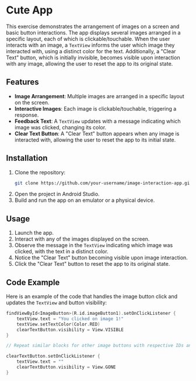 <h1> Cute App</h1>

This exercise demonstrates the arrangement of images on a screen and basic button interactions. The app displays several images arranged in a specific layout, each of which is clickable/touchable. When the user interacts with an image, a `TextView` informs the user which image they interacted with, using a distinct color for the text. Additionally, a "Clear Text" button, which is initially invisible, becomes visible upon interaction with any image, allowing the user to reset the app to its original state.

## Features

- **Image Arrangement**: Multiple images are arranged in a specific layout on the screen.
- **Interactive Images**: Each image is clickable/touchable, triggering a response.
- **Feedback Text**: A `TextView` updates with a message indicating which image was clicked, changing its color.
- **Clear Text Button**: A "Clear Text" button appears when any image is interacted with, allowing the user to reset the app to its initial state.

## Installation

1. Clone the repository:
    ```bash
    git clone https://github.com/your-username/image-interaction-app.git
    ```
2. Open the project in Android Studio.
3. Build and run the app on an emulator or a physical device.

## Usage

1. Launch the app.
2. Interact with any of the images displayed on the screen.
3. Observe the message in the `TextView` indicating which image was clicked, with the text in a distinct color.
4. Notice the "Clear Text" button becoming visible upon image interaction.
5. Click the "Clear Text" button to reset the app to its original state.

## Code Example

Here is an example of the code that handles the image button click and updates the `TextView` and button visibility:

```kotlin
findViewById<ImageButton>(R.id.imageButton1).setOnClickListener {
    textView.text = "You clicked on image 1!"
    textView.setTextColor(Color.RED)
    clearTextButton.visibility = View.VISIBLE
}

// Repeat similar blocks for other image buttons with respective IDs and messages

clearTextButton.setOnClickListener {
    textView.text = ""
    clearTextButton.visibility = View.GONE
}
